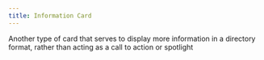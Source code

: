 ```yaml
---
title: Information Card
---
```

Another type of card that serves to display more information in a directory format, rather than acting as a call to action or spotlight
